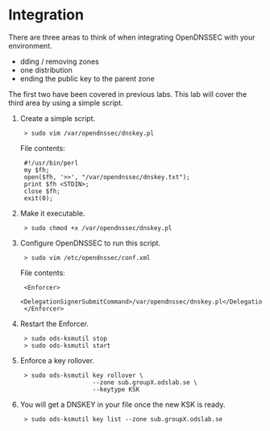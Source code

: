 # Integration

There are three areas to think of when integrating OpenDNSSEC with your environment.

- dding / removing zones
- one distribution
- ending the public key to the parent zone

The first two have been covered in previous labs. This lab will cover the third area by using a simple script.

1. Create a simple script.

        > sudo vim /var/opendnssec/dnskey.pl

    File contents:

        #!/usr/bin/perl
        my $fh;
        open($fh, '>>', "/var/opendnssec/dnskey.txt");
        print $fh <STDIN>;
        close $fh;
        exit(0);

2. Make it executable.

        > sudo chmod +x /var/opendnssec/dnskey.pl

3. Configure OpenDNSSEC to run this script.

        > sudo vim /etc/opendnssec/conf.xml

    File contents:

        <Enforcer>
            <DelegationSignerSubmitCommand>/var/opendnssec/dnskey.pl</DelegationSignerSubmitCommand>
        </Enforcer>

4. Restart the Enforcer.

        > sudo ods-ksmutil stop
        > sudo ods-ksmutil start

5. Enforce a key rollover.

        > sudo ods-ksmutil key rollover \
                           --zone sub.groupX.odslab.se \
                           --keytype KSK

6. You will get a DNSKEY in your file once the new KSK is ready.

        > sudo ods-ksmutil key list --zone sub.groupX.odslab.se
